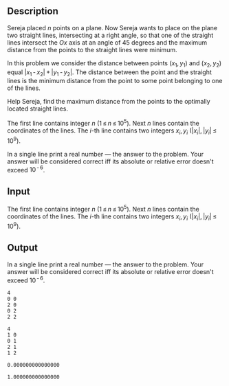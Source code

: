 ## Description

<div><p>Sereja placed <span class="tex-span"><i>n</i></span> points on a plane. Now Sereja wants to place on the plane two straight lines, intersecting at a right angle, so that one of the straight lines intersect the <span class="tex-span"><i>Ox</i></span> axis at an angle of <span class="tex-span">45</span> degrees and the maximum distance from the points to the straight lines were minimum. </p><p>In this problem we consider the distance between points <span class="tex-span">(<i>x</i><sub class="lower-index">1</sub>, <i>y</i><sub class="lower-index">1</sub>)</span> and <span class="tex-span">(<i>x</i><sub class="lower-index">2</sub>, <i>y</i><sub class="lower-index">2</sub>)</span> equal <span class="tex-span">|<i>x</i><sub class="lower-index">1</sub> - <i>x</i><sub class="lower-index">2</sub>| + |<i>y</i><sub class="lower-index">1</sub> - <i>y</i><sub class="lower-index">2</sub>|</span>. The distance between the point and the straight lines is the minimum distance from the point to some point belonging to one of the lines.</p><p>Help Sereja, find the maximum distance from the points to the optimally located straight lines.</p></div><div class="input-specification"><p>The first line contains integer <span class="tex-span"><i>n</i></span> <span class="tex-span">(1 ≤ <i>n</i> ≤ 10<sup class="upper-index">5</sup>)</span>. Next <span class="tex-span"><i>n</i></span> lines contain the coordinates of the lines. The <span class="tex-span"><i>i</i></span>-th line contains two integers <span class="tex-span"><i>x</i><sub class="lower-index"><i>i</i></sub>, <i>y</i><sub class="lower-index"><i>i</i></sub></span> <span class="tex-span">(|<i>x</i><sub class="lower-index"><i>i</i></sub>|, |<i>y</i><sub class="lower-index"><i>i</i></sub>| ≤ 10<sup class="upper-index">9</sup>)</span>.</p></div><div class="output-specification"><p>In a single line print a real number — the answer to the problem. Your answer will be considered correct iff its absolute or relative error doesn't exceed <span class="tex-span">10<sup class="upper-index"> - 6</sup></span>.</p></div>

## Input

<p>The first line contains integer <span class="tex-span"><i>n</i></span> <span class="tex-span">(1 ≤ <i>n</i> ≤ 10<sup class="upper-index">5</sup>)</span>. Next <span class="tex-span"><i>n</i></span> lines contain the coordinates of the lines. The <span class="tex-span"><i>i</i></span>-th line contains two integers <span class="tex-span"><i>x</i><sub class="lower-index"><i>i</i></sub>, <i>y</i><sub class="lower-index"><i>i</i></sub></span> <span class="tex-span">(|<i>x</i><sub class="lower-index"><i>i</i></sub>|, |<i>y</i><sub class="lower-index"><i>i</i></sub>| ≤ 10<sup class="upper-index">9</sup>)</span>.</p>

## Output

<p>In a single line print a real number — the answer to the problem. Your answer will be considered correct iff its absolute or relative error doesn't exceed <span class="tex-span">10<sup class="upper-index"> - 6</sup></span>.</p>





```input1
4
0 0
2 0
0 2
2 2

```




```input2
4
1 0
0 1
2 1
1 2

```




```output1
0.000000000000000

```




```output2
1.000000000000000

```


